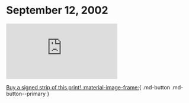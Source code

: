 # September 12, 2002

![](https://www.achewood.com/comic.php?date=09122002)

[Buy a signed strip of this print! :material-image-frame:](https://achewood-holiday-pop-up.myshopify.com/products/strip#09122002){ .md-button .md-button--primary }
